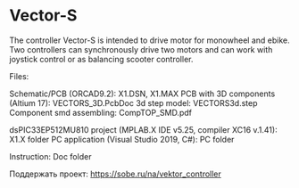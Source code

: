 # Vector-S
The controller Vector-S is intended to drive motor for monowheel and ebike. Two controllers can synchronously drive two motors and can work with joystick control or as balancing scooter controller.

Files:

Schematic/PCB (ORCAD9.2): X1.DSN, X1.MAX
PCB with 3D components (Altium 17): VECTORS_3D.PcbDoc
3d step model: VECTORS3d.step
Component smd assembling: CompTOP_SMD.pdf

dsPIC33EP512MU810 project (MPLAB.X IDE v5.25, compiler XC16 v.1.41): X1.X folder
PC application (Visual Studio 2019, C#): PC folder

Instruction: Doc folder

Поддержать проект: https://sobe.ru/na/vektor_controller
